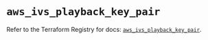 # `aws_ivs_playback_key_pair`

Refer to the Terraform Registry for docs: [`aws_ivs_playback_key_pair`](https://registry.terraform.io/providers/hashicorp/aws/5.100.0/docs/resources/ivs_playback_key_pair).
